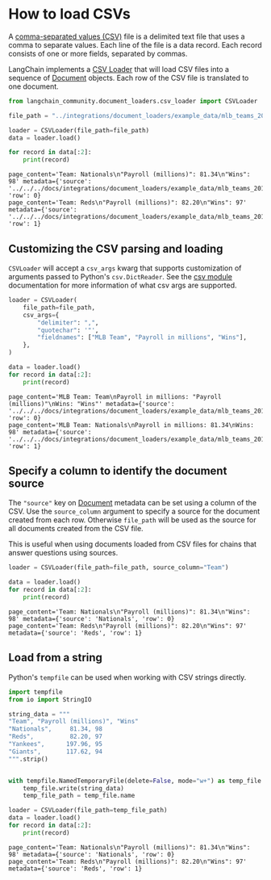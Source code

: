 # How to load CSVs

A [comma-separated values (CSV)](https://en.wikipedia.org/wiki/Comma-separated_values) file is a delimited text file that uses a comma to separate values. Each line of the file is a data record. Each record consists of one or more fields, separated by commas.

LangChain implements a [CSV Loader](https://python.langchain.com/api_reference/community/document_loaders/langchain_community.document_loaders.csv_loader.CSVLoader.html) that will load CSV files into a sequence of [Document](https://python.langchain.com/api_reference/core/documents/langchain_core.documents.base.Document.html#langchain_core.documents.base.Document) objects. Each row of the CSV file is translated to one document.


```python
from langchain_community.document_loaders.csv_loader import CSVLoader

file_path = "../integrations/document_loaders/example_data/mlb_teams_2012.csv"

loader = CSVLoader(file_path=file_path)
data = loader.load()

for record in data[:2]:
    print(record)
```

    page_content='Team: Nationals\n"Payroll (millions)": 81.34\n"Wins": 98' metadata={'source': '../../../docs/integrations/document_loaders/example_data/mlb_teams_2012.csv', 'row': 0}
    page_content='Team: Reds\n"Payroll (millions)": 82.20\n"Wins": 97' metadata={'source': '../../../docs/integrations/document_loaders/example_data/mlb_teams_2012.csv', 'row': 1}
    

## Customizing the CSV parsing and loading

`CSVLoader` will accept a `csv_args` kwarg that supports customization of arguments passed to Python's `csv.DictReader`. See the [csv module](https://docs.python.org/3/library/csv.html) documentation for more information of what csv args are supported.


```python
loader = CSVLoader(
    file_path=file_path,
    csv_args={
        "delimiter": ",",
        "quotechar": '"',
        "fieldnames": ["MLB Team", "Payroll in millions", "Wins"],
    },
)

data = loader.load()
for record in data[:2]:
    print(record)
```

    page_content='MLB Team: Team\nPayroll in millions: "Payroll (millions)"\nWins: "Wins"' metadata={'source': '../../../docs/integrations/document_loaders/example_data/mlb_teams_2012.csv', 'row': 0}
    page_content='MLB Team: Nationals\nPayroll in millions: 81.34\nWins: 98' metadata={'source': '../../../docs/integrations/document_loaders/example_data/mlb_teams_2012.csv', 'row': 1}
    

## Specify a column to identify the document source

The `"source"` key on [Document](https://python.langchain.com/api_reference/core/documents/langchain_core.documents.base.Document.html#langchain_core.documents.base.Document) metadata can be set using a column of the CSV. Use the `source_column` argument to specify a source for the document created from each row. Otherwise `file_path` will be used as the source for all documents created from the CSV file.

This is useful when using documents loaded from CSV files for chains that answer questions using sources.


```python
loader = CSVLoader(file_path=file_path, source_column="Team")

data = loader.load()
for record in data[:2]:
    print(record)
```

    page_content='Team: Nationals\n"Payroll (millions)": 81.34\n"Wins": 98' metadata={'source': 'Nationals', 'row': 0}
    page_content='Team: Reds\n"Payroll (millions)": 82.20\n"Wins": 97' metadata={'source': 'Reds', 'row': 1}
    

## Load from a string

Python's `tempfile` can be used when working with CSV strings directly.


```python
import tempfile
from io import StringIO

string_data = """
"Team", "Payroll (millions)", "Wins"
"Nationals",     81.34, 98
"Reds",          82.20, 97
"Yankees",      197.96, 95
"Giants",       117.62, 94
""".strip()


with tempfile.NamedTemporaryFile(delete=False, mode="w+") as temp_file:
    temp_file.write(string_data)
    temp_file_path = temp_file.name

loader = CSVLoader(file_path=temp_file_path)
data = loader.load()
for record in data[:2]:
    print(record)
```

    page_content='Team: Nationals\n"Payroll (millions)": 81.34\n"Wins": 98' metadata={'source': 'Nationals', 'row': 0}
    page_content='Team: Reds\n"Payroll (millions)": 82.20\n"Wins": 97' metadata={'source': 'Reds', 'row': 1}
    
